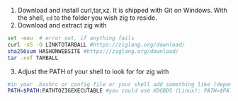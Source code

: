 1. Download and install curl,tar,xz. It is shipped with Git on Windows. With the shell, `cd` to the folder you wish zig to reside.
2. Download and extract zig with
```sh
set -eou  # error out, if anything fails
curl -sS -O LINKTOTARBALL #https://ziglang.org/download/
sha256sum HASHONWEBSITE #https://ziglang.org/download/
tar -xvf TARBALL
```
3. Adjust the PATH of your shell to look for for zig with
```sh
#in your .bashrc or config file or your shell add something like (depends on your system)
PATH=$PATH:PATHTOZIGEXECUTABLE #you could use XDGBDS (Linux): PATH=$PATH:"${HOME}"/.local/bin/zig
```